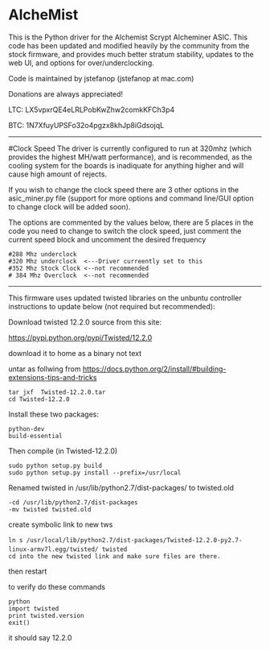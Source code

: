 # AlcheMist


This is the Python driver for the Alchemist Scrypt Alcheminer ASIC. This code has been updated and modified heavily by the community from the stock firmware, and provides much better stratum stability, updates to the web UI, and options for over/underclocking.

Code is maintained by jstefanop (jstefanop at mac.com)

Donations are always appreciated!

LTC: LX5vpxrQE4eLRLPobKwZhw2comkKFCh3p4 

BTC: 1N7XfuyUPSFo32o4pgzx8khJp8iGdsojqL

---
#Clock Speed
The driver is currently configured to run at 320mhz (which provides the highest MH/watt performance), and is recommended, as the cooling system for the boards is inadiquate for anything higher and will cause high amount of rejects. 

If you wish to change the clock speed there are 3 other options in the asic_miner.py file (support for more options and command line/GUI option to change clock will be added soon).

The options are commented by the values below, there are 5 places in the code you need to change to switch the clock speed, just comment the current speed block and uncomment the desired frequency
```
#288 Mhz underclock
#320 Mhz underclock  <---Driver curreently set to this
#352 Mhz Stock Clock <--not recommended
# 384 Mhz Overclock  <--not recommended
```

---
This firmware uses updated twisted libraries on the unbuntu controller instructions to update below (not required but recommended):

Download twisted 12.2.0 source from this site:

https://pypi.python.org/pypi/Twisted/12.2.0

download it to home as a binary not text

untar as follwing from
https://docs.python.org/2/install/#building-extensions-tips-and-tricks
```
tar jxf  Twisted-12.2.0.tar
cd Twisted-12.2.0
```

Install these two packages:
```
python-dev
build-essential
```

Then compile (in Twisted-12.2.0)
```
sudo python setup.py build
sudo python setup.py install --prefix=/usr/local
```

Renamed twisted in /usr/lib/python2.7/dist-packages/ to twisted.old 
```
-cd /usr/lib/python2.7/dist-packages 
-mv twisted twisted.old
```
create symbolic link to new tws
```
ln s /usr/local/lib/python2.7/dist-packages/Twisted-12.2.0-py2.7-linux-armv7l.egg/twisted/ twisted
cd into the new twisted link and make sure files are there.
```
then restart

to verify do these commands
```
python
import twisted
print twisted.version
exit()
```

it should say 12.2.0
